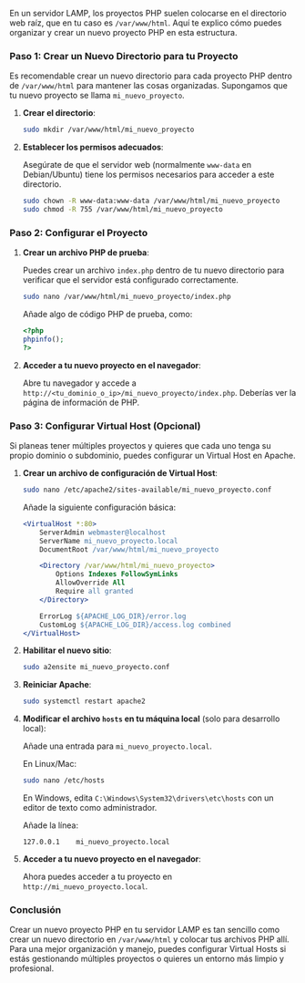 En un servidor LAMP, los proyectos PHP suelen colocarse en el directorio web raíz, que en tu caso es `/var/www/html`. Aquí te explico cómo puedes organizar y crear un nuevo proyecto PHP en esta estructura.

### Paso 1: Crear un Nuevo Directorio para tu Proyecto

Es recomendable crear un nuevo directorio para cada proyecto PHP dentro de `/var/www/html` para mantener las cosas organizadas. Supongamos que tu nuevo proyecto se llama `mi_nuevo_proyecto`.

1. **Crear el directorio**:

   ```bash
   sudo mkdir /var/www/html/mi_nuevo_proyecto
   ```

2. **Establecer los permisos adecuados**:

   Asegúrate de que el servidor web (normalmente `www-data` en Debian/Ubuntu) tiene los permisos necesarios para acceder a este directorio.

   ```bash
   sudo chown -R www-data:www-data /var/www/html/mi_nuevo_proyecto
   sudo chmod -R 755 /var/www/html/mi_nuevo_proyecto
   ```

### Paso 2: Configurar el Proyecto

1. **Crear un archivo PHP de prueba**:

   Puedes crear un archivo `index.php` dentro de tu nuevo directorio para verificar que el servidor está configurado correctamente.

   ```bash
   sudo nano /var/www/html/mi_nuevo_proyecto/index.php
   ```

   Añade algo de código PHP de prueba, como:

   ```php
   <?php
   phpinfo();
   ?>
   ```

2. **Acceder a tu nuevo proyecto en el navegador**:

   Abre tu navegador y accede a `http://<tu_dominio_o_ip>/mi_nuevo_proyecto/index.php`. Deberías ver la página de información de PHP.

### Paso 3: Configurar Virtual Host (Opcional)

Si planeas tener múltiples proyectos y quieres que cada uno tenga su propio dominio o subdominio, puedes configurar un Virtual Host en Apache.

1. **Crear un archivo de configuración de Virtual Host**:

   ```bash
   sudo nano /etc/apache2/sites-available/mi_nuevo_proyecto.conf
   ```

   Añade la siguiente configuración básica:

   ```apache
   <VirtualHost *:80>
       ServerAdmin webmaster@localhost
       ServerName mi_nuevo_proyecto.local
       DocumentRoot /var/www/html/mi_nuevo_proyecto

       <Directory /var/www/html/mi_nuevo_proyecto>
           Options Indexes FollowSymLinks
           AllowOverride All
           Require all granted
       </Directory>

       ErrorLog ${APACHE_LOG_DIR}/error.log
       CustomLog ${APACHE_LOG_DIR}/access.log combined
   </VirtualHost>
   ```

2. **Habilitar el nuevo sitio**:

   ```bash
   sudo a2ensite mi_nuevo_proyecto.conf
   ```

3. **Reiniciar Apache**:

   ```bash
   sudo systemctl restart apache2
   ```

4. **Modificar el archivo `hosts` en tu máquina local** (solo para desarrollo local):

   Añade una entrada para `mi_nuevo_proyecto.local`.

   En Linux/Mac:

   ```bash
   sudo nano /etc/hosts
   ```

   En Windows, edita `C:\Windows\System32\drivers\etc\hosts` con un editor de texto como administrador.

   Añade la línea:

   ```plaintext
   127.0.0.1    mi_nuevo_proyecto.local
   ```

5. **Acceder a tu nuevo proyecto en el navegador**:

   Ahora puedes acceder a tu proyecto en `http://mi_nuevo_proyecto.local`.

### Conclusión

Crear un nuevo proyecto PHP en tu servidor LAMP es tan sencillo como crear un nuevo directorio en `/var/www/html` y colocar tus archivos PHP allí. Para una mejor organización y manejo, puedes configurar Virtual Hosts si estás gestionando múltiples proyectos o quieres un entorno más limpio y profesional.
